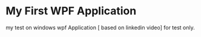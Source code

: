# My First WPF Application
my test on windows wpf Application [ based on linkedin video]
for test only.
